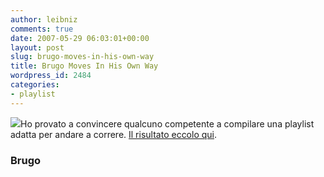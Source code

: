 ```yaml
---
author: leibniz
comments: true
date: 2007-05-29 06:03:01+00:00
layout: post
slug: brugo-moves-in-his-own-way
title: Brugo Moves In His Own Way
wordpress_id: 2484
categories:
- playlist
---
```


![](http://www.leibniz-blogs.it/gallery/brugolist.gif)Ho provato a convincere qualcuno competente a compilare una playlist adatta per andare a correre. [Il risultato eccolo qui](http://www.bloggers.it/Ugo/playlist-per-correre/leibniz/playlist.htm).


### Brugo
